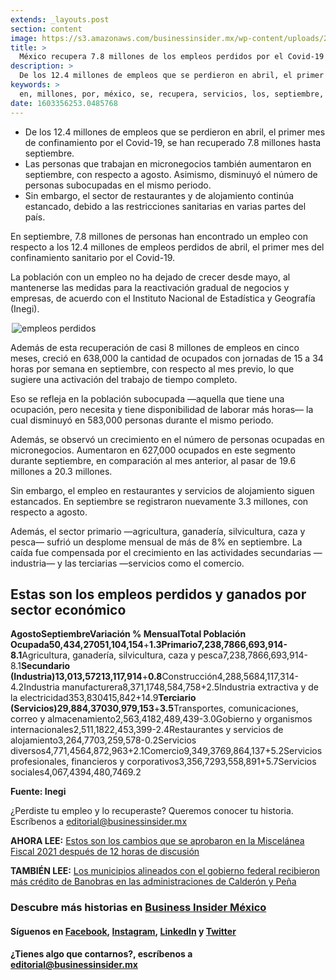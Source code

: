 ```yaml
--- 
extends: _layouts.post 
section: content 
image: https://s3.amazonaws.com/businessinsider.mx/wp-content/uploads/2020/10/21115830/2020-10-10T144608Z_254266606_RC2QFJ9LWO43_RTRMADP_3_AUDI-MEXICO.jpg 
title: > 
  México recupera 7.8 millones de los empleos perdidos por el Covid-19 
description: > 
  De los 12.4 millones de empleos que se perdieron en abril, el primer mes de confinamiento por el Covid-19, se han recuperado 7.8 millones hasta septiembre.Asimismo, disminuyó el número de personas subocupadas en el mismo periodo.En septiembre, 7.8 millones de personas han encontrado un empleo con respecto a los 12.4 millones de empleos perdidos de abril, el primer mes del confinamiento sanitario por el Covid-19.Aumentaron en 627,000 ocupados en este segmento durante septiembre, en comparación al mes anterior, al pasar de 19.6 millones a 20.3 millones.La caída fue compensada por el crecimiento en las actividades secundarias —industria— y las terciarias —servicios como el comercio. 
keywords: > 
  en, millones, por, méxico, se, recupera, servicios, los, septiembre, la, covid19, 78, y, el, que, perdidos, empleos 
date: 1603356253.0485768 
--- 
```

<div><ul><li>De los 12.4 millones de empleos que se perdieron en abril, el primer mes de confinamiento por el Covid-19, se han recuperado 7.8 millones hasta septiembre.</li><li>Las personas que trabajan en micronegocios tambi&#233;n aumentaron en septiembre, con respecto a agosto. Asimismo, disminuy&#243; el n&#250;mero de personas subocupadas en el mismo periodo.&#160;&#160;</li><li>Sin embargo, el sector de restaurantes y de alojamiento contin&#250;a estancado, debido a las restricciones sanitarias en varias partes del pa&#237;s.&#160;</li></ul><p>En septiembre, 7.8 millones de personas han encontrado un empleo con respecto a los 12.4 millones de empleos perdidos de abril, el primer mes del confinamiento sanitario por el Covid-19.</p><p>La poblaci&#243;n con un empleo no ha dejado de crecer desde mayo, al mantenerse las medidas para la reactivaci&#243;n gradual de negocios y empresas, de acuerdo con el Instituto Nacional de Estad&#237;stica y Geograf&#237;a (Inegi).</p><img alt="empleos perdidos" class="wp-image-57140 lazyload" src="data:image/gif;base64,R0lGODlhAQABAAAAACH5BAEKAAEALAAAAAABAAEAAAICTAEAOw=="><img src="data:image/gif;base64,R0lGODdhAQABAPAAAMPDwwAAACwAAAAAAQABAAACAkQBADs=" alt="empleos perdidos" class="wp-image-57140"><img src="https://s3.amazonaws.com/businessinsider.mx/wp-content/uploads/2020/10/21161617/No-ha-dejado-de-crecer-la-poblacio%CC%81n-ocupada-desde-abril-1024x986.png" alt="empleos perdidos" class="wp-image-57140"><p>Adem&#225;s de esta recuperaci&#243;n de casi 8 millones de empleos en cinco meses, creci&#243; en 638,000 la cantidad de ocupados con jornadas de 15 a 34 horas por semana en septiembre, con respecto al mes previo, lo que sugiere una activaci&#243;n del trabajo de tiempo completo.</p><p>Eso se refleja en la poblaci&#243;n subocupada &#8212;aquella que tiene una ocupaci&#243;n, pero necesita y tiene disponibilidad de laborar m&#225;s horas&#8212; la cual disminuy&#243; en 583,000 personas durante el mismo periodo.</p><p>Adem&#225;s, se observ&#243; un crecimiento en el n&#250;mero de personas ocupadas en micronegocios. Aumentaron en 627,000 ocupados en este segmento durante septiembre, en comparaci&#243;n al mes anterior, al pasar de 19.6 millones a 20.3 millones.</p><p>Sin embargo, el empleo en restaurantes y servicios de alojamiento siguen estancados. En septiembre se registraron nuevamente 3.3 millones, con respecto a agosto.</p><p>Adem&#225;s, el sector primario &#8212;agricultura, ganader&#237;a, silvicultura, caza y pesca&#8212; sufri&#243; un desplome mensual de m&#225;s de 8% en septiembre.  La ca&#237;da fue compensada por el crecimiento en las actividades secundarias &#8212;industria&#8212; y las terciarias &#8212;servicios como el comercio.</p><h2>Estas son los empleos perdidos y ganados por sector econ&#243;mico</h2><strong>Agosto</strong><strong>Septiembre</strong><strong>Variaci&#243;n % Mensual</strong><strong>Total Poblaci&#243;n Ocupada</strong><strong>50,434,270</strong><strong>51,104,154</strong>+<strong>1.3</strong><strong>Primario</strong><strong>7,238,786</strong><strong>6,693,914</strong><strong>-8.1</strong>Agricultura, ganader&#237;a, silvicultura, caza y pesca7,238,7866,693,914-8.1<strong>Secundario (Industria)</strong><strong>13,013,572</strong><strong>13,117,914</strong>+<strong>0.8</strong>Construcci&#243;n4,288,5684,117,314-4.2Industria manufacturera8,371,1748,584,758+2.5Industria extractiva y de la electricidad353,830415,842+14.9<strong>Terciario (Servicios)</strong><strong>29,884,370</strong><strong>30,979,153</strong>+<strong>3.5</strong>Transportes, comunicaciones, correo y almacenamiento2,563,4182,489,439-3.0Gobierno y organismos internacionales2,511,1822,453,399-2.4Restaurantes y servicios de alojamiento3,264,7703,259,578-0.2Servicios diversos4,771,4564,872,963+2.1Comercio9,349,3769,864,137+5.2Servicios profesionales, financieros y corporativos3,356,7293,558,891+5.7Servicios sociales4,067,4394,480,7469.2<p><strong>Fuente: Inegi</strong></p><p>&#191;Perdiste tu empleo y lo recuperaste? Queremos conocer tu historia. Escr&#237;benos a&#160;<a rel="noreferrer noopener" href="mailto:editorial@businessinsider.mx" target="_blank">editorial@businessinsider.mx</a></p><p><strong>AHORA LEE:</strong>&#160;<a href="https://businessinsider.mx/estos-son-los-cambios-que-se-aprobaron-en-la-miscelanea-fiscal-2021/">Estos son los cambios que se aprobaron en la Miscel&#225;nea Fiscal 2021 despu&#233;s de 12 horas de discusi&#243;n</a></p><p><strong>TAMBI&#201;N LEE:</strong>&#160;<a href="https://businessinsider.mx/municipios-pri-pan-credito-banobras-calderon-pena/">Los municipios alineados con el gobierno federal recibieron m&#225;s cr&#233;dito de Banobras en las administraciones de Calder&#243;n y Pe&#241;a</a></p><h3><strong>Descubre m&#225;s historias en&#160;</strong><a rel="noreferrer noopener" href="https://businessinsider.mx/category/economia/" target="_blank"><strong>Business Insider M&#233;xico</strong></a></h3><h4><strong>S&#237;guenos en&#160;</strong><a href="https://www.facebook.com/businessinsidermx/"><strong>Facebook</strong></a><strong>,&#160;</strong><a href="https://www.instagram.com/businessinsidermexico/"><strong>Instagram</strong></a><strong>,&#160;</strong><a href="https://www.linkedin.com/company/businessinsidermexico"><strong>LinkedIn</strong></a><strong>&#160;y&#160;</strong><a href="https://twitter.com/businsidermx"><strong>Twitter</strong></a></h4><h4>&#191;Tienes algo que contarnos?, escr&#237;benos a&#160;<br><a rel="noreferrer noopener" href="mailto:editorial@businessinsider.mx" target="_blank">editorial@businessinsider.mx</a></h4></div>
